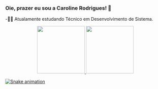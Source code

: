 ### Oie, prazer eu sou a Caroline Rodrigues! 👋

-👩‍💻 Atualamente estudando Técnico em Desenvolvimento de Sistema.

<div align="center">
  <a href="https://github.com/carolinedsr">
  <img height="150em" src="https://github-readme-stats.vercel.app/api?username=carolinedsr&show_icons=false&theme=dark&include_all_commits=true&count_private=true"/>
  <img height="150em" src="https://github-readme-stats.vercel.app/api/top-langs/?username=carolinedrs&layout=compact&langs_count=7&theme=dark"/>
</div>
  
  ![Snake animation](https://github.com/carolinedsr/carolinedsr/blob/output/github-contribution-grid-snake.svg)
